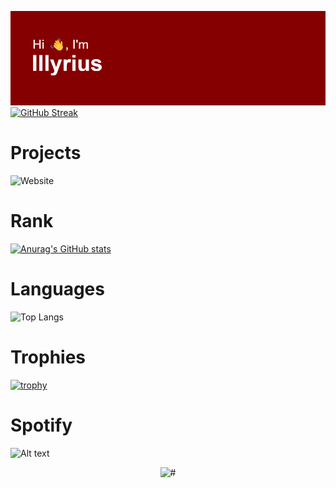 ![GitHub Logo](https://github.com/illyrius666/illyrius666/blob/master/images/header.png)
[![GitHub Streak](http://github-readme-streak-stats.herokuapp.com?user=illyrius666&theme=radical&date_format=j%2Fn%5B%2FY%5D&card_width=1200)](https://git.io/streak-stats)

# Projects

![Website](https://illyrius.me/AutoFrameCAD)

# Rank

[![Anurag's GitHub stats](https://github-readme-stats.vercel.app/api?username=illyrius666&theme=radical)](https://github.com/anuraghazra/github-readme-stats)

# Languages

![Top Langs](https://github-readme-stats.vercel.app/api/top-langs/?username=illyrius666&layout=compact&theme=radical)

# Trophies

[![trophy](https://github-profile-trophy.vercel.app/?username=illyrius666&theme=radical)](https://github.com/ryo-ma/github-profile-trophy)

# Spotify

![Alt text](https://spotify-recently-played-readme.vercel.app/api?user=1168441141&count=3)

<div align="center">
  <img src="https://picsum.photos/600/400" alt="#">
</div>
